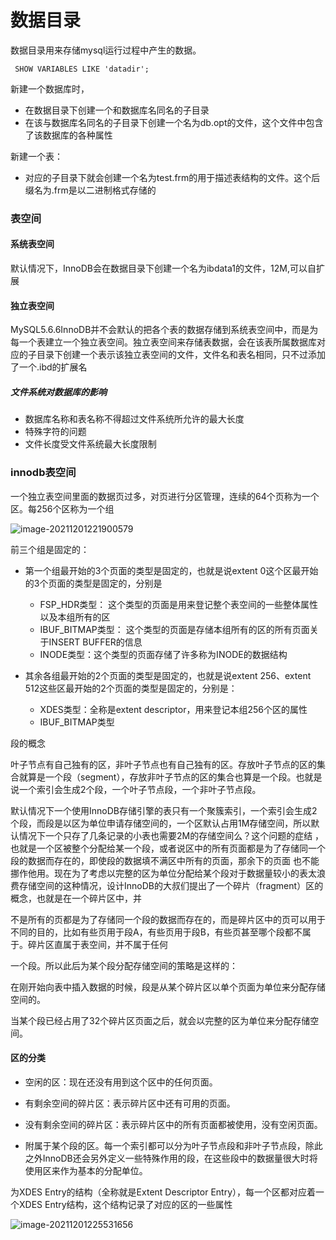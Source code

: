 # 数据目录

数据目录用来存储mysql运行过程中产生的数据。

```
 SHOW VARIABLES LIKE 'datadir';
```

新建一个数据库时，

+ 在数据目录下创建一个和数据库名同名的子目录
+ 在该与数据库名同名的子目录下创建一个名为db.opt的文件，这个文件中包含了该数据库的各种属性

新建一个表：

+ 对应的子目录下就会创建一个名为test.frm的用于描述表结构的文件。这个后缀名为.frm是以二进制格式存储的

### 表空间

#### 系统表空间

默认情况下，InnoDB会在数据目录下创建一个名为ibdata1的文件，12M,可以自扩展

#### 独立表空间

MySQL5.6.6InnoDB并不会默认的把各个表的数据存储到系统表空间中，而是为每一个表建立一个独立表空间。独立表空间来存储表数据，会在该表所属数据库对应的子目录下创建一个表示该独立表空间的文件，文件名和表名相同，只不过添加了一个.ibd的扩展名



##### 文件系统对数据库的影响

+ 数据库名称和表名称不得超过文件系统所允许的最大长度
+ 特殊字符的问题
+ 文件长度受文件系统最大长度限制



### innodb表空间

一个独立表空间里面的数据页过多，对页进行分区管理，连续的64个页称为一个区。每256个区称为一个组

![image-20211201221900579](image-20211201221900579-8368342.png)

前三个组是固定的：

+ 第一个组最开始的3个页面的类型是固定的，也就是说extent 0这个区最开始的3个页面的类型是固定的，分别是

  + FSP_HDR类型： 这个类型的页面是用来登记整个表空间的一些整体属性以及本组所有的区
  + IBUF_BITMAP类型： 这个类型的页面是存储本组所有的区的所有页面关于INSERT BUFFER的信息
  + INODE类型：这个类型的页面存储了许多称为INODE的数据结构

+ 其余各组最开始的2个页面的类型是固定的，也就是说extent 256、extent 512这些区最开始的2个页面的类型是固定的，分别是：

  + XDES类型：全称是extent descriptor，用来登记本组256个区的属性
  + IBUF_BITMAP类型

  

段的概念

​	叶子节点有自己独有的区，非叶子节点也有自己独有的区。存放叶子节点的区的集合就算是一个段（segment），存放非叶子节点的区的集合也算是一个段。也就是说一个索引会生成2个段，一个叶子节点段，一个非叶子节点段。

默认情况下一个使用InnoDB存储引擎的表只有一个聚簇索引，一个索引会生成2个段，而段是以区为单位申请存储空间的，一个区默认占用1M存储空间，所以默认情况下一个只存了几条记录的小表也需要2M的存储空间么？这个问题的症结 ，也就是一个区被整个分配给某一个段，或者说区中的所有页面都是为了存储同一个段的数据而存在的，即使段的数据填不满区中所有的页面，那余下的页面 也不能挪作他用。现在为了考虑以完整的区为单位分配给某个段对于数据量较小的表太浪费存储空间的这种情况，设计InnoDB的大叔们提出了一个碎片（fragment）区的概念，也就是在一个碎片区中，并 

不是所有的页都是为了存储同一个段的数据而存在的，而是碎片区中的页可以用于不同的目的，比如有些页用于段A，有些页用于段B，有些页甚至哪个段都不属于。碎片区直属于表空间，并不属于任何 

一个段。所以此后为某个段分配存储空间的策略是这样的： 

在刚开始向表中插入数据的时候，段是从某个碎片区以单个页面为单位来分配存储空间的。 

当某个段已经占用了32个碎片区页面之后，就会以完整的区为单位来分配存储空间。 



#### 区的分类

+ 空闲的区：现在还没有用到这个区中的任何页面。 

+ 有剩余空间的碎片区：表示碎片区中还有可用的页面。 

+ 没有剩余空间的碎片区：表示碎片区中的所有页面都被使用，没有空闲页面。 

+ 附属于某个段的区。每一个索引都可以分为叶子节点段和非叶子节点段，除此之外InnoDB还会另外定义一些特殊作用的段，在这些段中的数据量很大时将使用区来作为基本的分配单位。

为XDES Entry的结构（全称就是Extent Descriptor Entry），每一个区都对应着一个XDES Entry结构，这个结构记录了对应的区的一些属性

![image-20211201225531656](image-20211201225531656-8370533.png)



